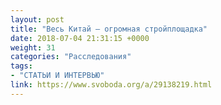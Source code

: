 ```yaml
---
layout: post
title: "Весь Китай – огромная стройплощадка"
date: 2018-07-04 21:31:15 +0000
weight: 31
categories: "Расследования"
tags:
- "СТАТЬИ И ИНТЕРВЬЮ"
link: https://www.svoboda.org/a/29138219.html
---
```

